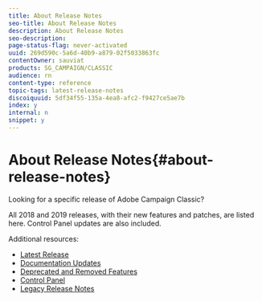 ```yaml
---
title: About Release Notes
seo-title: About Release Notes
description: About Release Notes
seo-description: 
page-status-flag: never-activated
uuid: 269d590c-5a6d-40b9-a879-02f5033863fc
contentOwner: sauviat
products: SG_CAMPAIGN/CLASSIC
audience: rn
content-type: reference
topic-tags: latest-release-notes
discoiquuid: 5df34f55-135a-4ea8-afc2-f9427ce5ae7b
index: y
internal: n
snippet: y
---
```


# About Release Notes{#about-release-notes}

Looking for a specific release of Adobe Campaign Classic?

All 2018 and 2019 releases, with their new features and patches, are listed here. Control Panel updates are also included.
 
Additional resources:

* [Latest Release](../../rn/using/latest-release.md)
* [Documentation Updates](https://helpx.adobe.com/campaign/kb/v7-doc-updates.html)
* [Deprecated and Removed Features](https://helpx.adobe.com/campaign/kb/deprecated-and-removed-features.html)
* [Control Panel](https://helpx.adobe.com/campaign/kb/control-panel.html)
* [Legacy Release Notes](https://docs.campaign.adobe.com/doc/AC/en/RN_legacy.html)